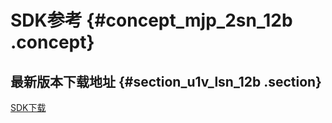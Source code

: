 # SDK参考 {#concept_mjp_2sn_12b .concept}

## 最新版本下载地址 {#section_u1v_lsn_12b .section}

[SDK下载](https://www.alibabacloud.com/support/developer-resources#sdk)

